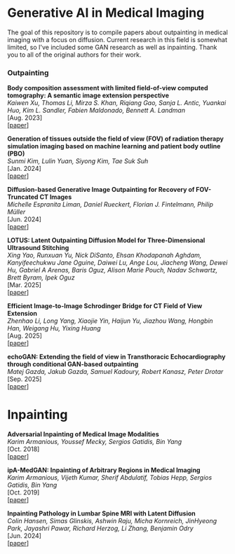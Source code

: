 # Generative AI in Medical Imaging
The goal of this repository is to compile papers about outpainting in medical imaging with a focus on diffusion. Current research in this field is somewhat limited, so I've included some GAN research as well as inpainting. Thank you to all of the original authors for their work.

 ### Outpainting
**Body composition assessment with limited field-of-view computed tomography: A semantic image extension perspective** \
*Kaiwen Xu, Thomas Li, Mirza S. Khan, Riqiang Gao, Sanja L. Antic, Yuankai Huo, Kim L. Sandler, Fabien Maldonado, Bennett A. Landman* \
[Aug. 2023] \
[[paper](https://www.sciencedirect.com/science/article/abs/pii/S1361841523001123?via%3Dihub)]

**Generation of tissues outside the field of view (FOV) of radiation therapy simulation imaging based on machine learning and patient body outline (PBO)** \
*Sunmi Kim, Lulin Yuan, Siyong Kim, Tae Suk Suh* \
[Jan. 2024] \
[[paper](https://ro-journal.biomedcentral.com/articles/10.1186/s13014-023-02384-4)]

**Diffusion-based Generative Image Outpainting for Recovery of FOV-Truncated CT Images** \
*Michelle Espranita Liman, Daniel Rueckert, Florian J. Fintelmann, Philip Müller* \
[Jun. 2024] \
[[paper](https://arxiv.org/abs/2406.04769)]

**LOTUS: Latent Outpainting Diffusion Model for Three-Dimensional Ultrasound Stitching** \
*Xing Yao, Runxuan Yu, Nick DiSanto, Ehsan Khodapanah Aghdam, Kanyifeechukwu Jane Oguine, Daiwei Lu, Ange Lou, Jiacheng Wang, Dewei Hu, Gabriel A Arenas, Baris Oguz, Alison Marie Pouch, Nadav Schwartz, Brett Byram, Ipek Oguz* \
[Mar. 2025] \
[[paper](https://openreview.net/forum?id=EyaeQLYCZP)]

**Efficient Image-to-Image Schrodinger Bridge for CT Field of View Extension** \
*Zhenhao Li, Long Yang, Xiaojie Yin, Haijun Yu, Jiazhou Wang, Hongbin Han, Weigang Hu, Yixing Huang* \
[Aug. 2025] \
[[paper](https://arxiv.org/abs/2508.11211)]

**echoGAN: Extending the field of view in Transthoracic Echocardiography through conditional GAN-based outpainting** \
*Matej Gazda, Jakub Gazda, Samuel Kadoury, Robert Kanasz, Peter Drotar* \
[Sep. 2025] \
[[paper](https://www.sciencedirect.com/science/article/pii/S016926072500286X)]


# Inpainting
**Adversarial Inpainting of Medical Image Modalities** \
*Karim Armanious, Youssef Mecky, Sergios Gatidis, Bin Yang* \
[Oct. 2018] \
[[paper](https://ieeexplore.ieee.org/abstract/document/8682677)]

**ipA-MedGAN: Inpainting of Arbitrary Regions in Medical Imaging** \
*Karim Armanious, Vijeth Kumar, Sherif Abdulatif, Tobias Hepp, Sergios Gatidis, Bin Yang* \
[Oct. 2019] \
[[paper](https://ieeexplore.ieee.org/abstract/document/9191207)]

**Inpainting Pathology in Lumbar Spine MRI with Latent Diffusion** \
*Colin Hansen, Simas Glinskis, Ashwin Raju, Micha Kornreich, JinHyeong Park, Jayashri Pawar, Richard Herzog, Li Zhang, Benjamin Odry* \
[Jun. 2024] \
[[paper](https://arxiv.org/abs/2406.02477)]
